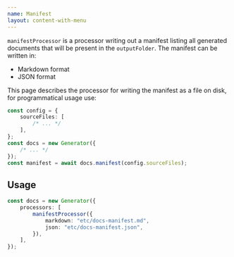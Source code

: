 ```yaml
---
name: Manifest
layout: content-with-menu
---
```


`manifestProcessor` is a processor writing out a manifest listing all generated documents that will be present in the `outputFolder`.
The manifest can be written in:

-   Markdown format
-   JSON format

This page describes the processor for writing the manifest as a file on disk, for programmatical usage use:

```ts
const config = {
    sourceFiles: [
        /* ... */
    ],
};
const docs = new Generator({
    /* ... */
});
const manifest = await docs.manifest(config.sourceFiles);
```

## Usage

```ts
const docs = new Generator({
    processors: [
        manifestProcessor({
            markdown: "etc/docs-manifest.md",
            json: "etc/docs-manifest.json",
        }),
    ],
});
```
